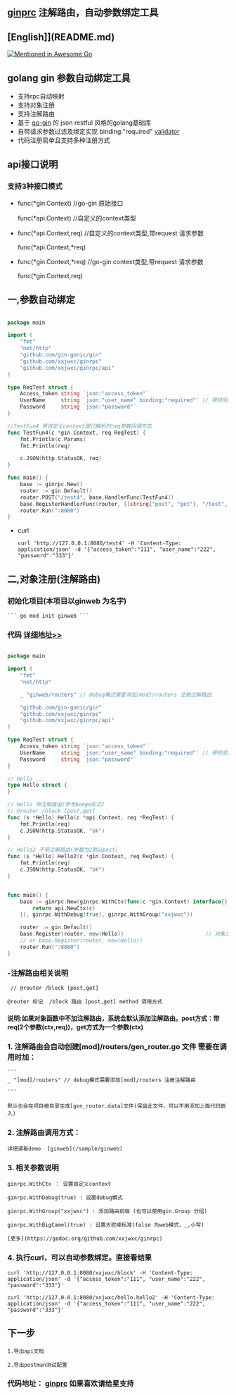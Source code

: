 ## [ginprc](https://github.com/xxjwxc/ginrpc) 注解路由，自动参数绑定工具

## [English]](README.md)

[![Mentioned in Awesome Go](https://awesome.re/mentioned-badge.svg)](https://github.com/avelino/awesome-go) 

## golang gin 参数自动绑定工具
- 支持rpc自动映射
- 支持对象注册
- 支持注解路由
- 基于 [go-gin](https://github.com/gin-gonic/gin) 的 json restful 风格的golang基础库
- 自带请求参数过滤及绑定实现 binding:"required"  [validator](go-playground/validator.v8)
- 代码注册简单且支持多种注册方式


## api接口说明

### 支持3种接口模式

- func(*gin.Context) //go-gin 原始接口

  func(*api.Context) //自定义的context类型

- func(*api.Context,req) //自定义的context类型,带request 请求参数

  func(*api.Context,*req)

- func(*gin.Context,*req) //go-gin context类型,带request 请求参数

  func(*gin.Context,req)


## 一,参数自动绑定

```go

package main

import (
	"fmt"
	"net/http"
	"github.com/gin-gonic/gin"
	"github.com/xxjwxc/ginrpc"
	"github.com/xxjwxc/ginrpc/api"
)

type ReqTest struct {
	Access_token string `json:"access_token"`
	UserName     string `json:"user_name" binding:"required"` // 带校验方式
	Password     string `json:"password"`
}

//TestFun4 带自定义context跟已解析的req参数回调方式
func TestFun4(c *gin.Context, req ReqTest) {
	fmt.Println(c.Params)
	fmt.Println(req)

	c.JSON(http.StatusOK, req)
}

func main() {
	base := ginrpc.New() 
	router := gin.Default()
	router.POST("/test4", base.HandlerFunc(TestFun4))
	base.RegisterHandlerFunc(router, []string{"post", "get"}, "/test", TestFun4) // 多种请求方式注册
	router.Run(":8080")
}

   ```

- curl

  ```
  curl 'http://127.0.0.1:8080/test4' -H 'Content-Type: application/json' -d '{"access_token":"111", "user_name":"222", "password":"333"}'

  ```

## 二,对象注册(注解路由)

### 初始化项目(本项目以ginweb 为名字)
	``` go mod init ginweb ```

### 代码 [详细地址>>](https://github.com/xxjwxc/ginrpc/tree/master/sample/ginweb)
```go

package main

import (
	"fmt"
	"net/http"

	_ "ginweb/routers" // debug模式需要添加[mod]/routers 注册注解路由

	"github.com/gin-gonic/gin"
	"github.com/xxjwxc/ginrpc"
	"github.com/xxjwxc/ginrpc/api"
)

type ReqTest struct {
	Access_token string `json:"access_token"`
	UserName     string `json:"user_name" binding:"required"` // 带校验方式
	Password     string `json:"password"`
}

// Hello ...
type Hello struct {
}

// Hello 带注解路由(参考beego形式)
// @router /block [post,get]
func (s *Hello) Hello(c *api.Context, req *ReqTest) {
	fmt.Println(req)
	c.JSON(http.StatusOK, "ok")
}

// Hello2 不带注解路由(参数为2默认post)
func (s *Hello) Hello2(c *gin.Context, req ReqTest) {
	fmt.Println(req)
	c.JSON(http.StatusOK, "ok")
}


func main() {
	base := ginrpc.New(ginrpc.WithCtx(func(c *gin.Context) interface{} {
		return api.NewCtx(c)
	}), ginrpc.WithDebug(true), ginrpc.WithGroup("xxjwxc"))

	router := gin.Default()
	base.Register(router, new(Hello))                          // 对象注册 like(go-micro)
	// or base.Register(router, new(Hello)) 
	router.Run(":8080")
}
   ```

### -注解路由相关说明

```
 // @router /block [post,get]

@router 标记  /block 路由 [post,get] method 调用方式

 ```

 #### 说明:如果对象函数中不加注解路由，系统会默认添加注解路由。post方式：带req(2个参数(ctx,req))，get方式为一个参数(ctx)



### 1. 注解路由会自动创建[mod]/routers/gen_router.go 文件 需要在调用时加：

	```
	_ "[mod]/routers" // debug模式需要添加[mod]/routers 注册注解路由

	```

	默认也会在项目根目录生成[gen_router.data]文件(保留此文件，可以不用添加上面代码嵌入)

### 2. 注解路由调用方式：

	详细请看demo  [ginweb](/sample/ginweb)

### 3. 相关参数说明

	ginrpc.WithCtx ： 设置自定义context

	ginrpc.WithDebug(true) : 设置debug模式

	ginrpc.WithGroup("xxjwxc") : 添加路由前缀 (也可以使用gin.Group 分组)

	ginrpc.WithBigCamel(true) : 设置大驼峰标准(false 为web模式，_,小写)

	[更多](https://godoc.org/github.com/xxjwxc/ginrpc)

### 4. 执行curl，可以自动参数绑定。直接看结果

  ```
  curl 'http://127.0.0.1:8080/xxjwxc/block' -H 'Content-Type: application/json' -d '{"access_token":"111", "user_name":"222", "password":"333"}'
  ```

  ```
  curl 'http://127.0.0.1:8080/xxjwxc/hello.hello2' -H 'Content-Type: application/json' -d '{"access_token":"111", "user_name":"222", "password":"333"}'
  ```

## 下一步

	1.导出api文档

	2.导出postman测试配置

### 代码地址： [ginprc](https://github.com/xxjwxc/ginrpc) 如果喜欢请给星支持
